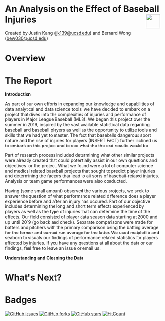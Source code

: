 # An Analysis on the Effect of Baseball Injuries <img src="https://upload.wikimedia.org/wikipedia/en/thumb/a/a6/Major_League_Baseball_logo.svg/1200px-Major_League_Baseball_logo.svg.png" align="right" height="45">

Created by Justin Kang (jjk139@ucsd.edu) and Bernard Wong (bew030@ucsd.edu)

# Overview 




# The Report 
__Introduction__

As part of our own efforts in expanding our knowledge and capabilities of data analytical and data science tools, we have decided to embark on a project that dives into the complexities of injuries and performance of players in Major League Baseball (MLB). We began this project over the summer in 2019, inspired by the vast available statistical data regarding baseball and baseball players as well as the opportunity to utilize tools and skills that we had yet to master. The fact that baseballs dangerous sport nature and the rise of injuries for players (INSERT FACT) further inclined us to embark on this project and to see what the the end results would be

Part of research process included determining what other similar projects were already created that could potentially assist in our own questions and objectives for the project. What we found were a lot of computer science and medical related baseball projects that sought to predict player injuries and determining the factors that lead to all sorts of baseball-related injuries. Analysis on team game performances were also conducted. 

Having (some small amount)  observed the various projects, we seek to answer the question of what performance related difference does a player experience before and after an injury has occured. Part of our objective includes determining the long and short term effects experienced by players as well as the type of injuries that can determine the time of the effects. Our field consisted of player data season data starting at 2000 and up until 2019 (go back and check). Separate comparisons were made for batters and pitchers with the primary comparison  being the batting average for the former and earned run average for the latter. We used matplotlib and seaborn to visuals our findings of performance related statistics for players affected by injuries. If you have any questions at all about the data or our findings, feel free to leave an issue or email us. 

__Understanding and Cleaning the Data__



# What's Next?

# Badges
[![GitHub issues](https://img.shields.io/github/issues/bew030/baseball-project?color=purple)](https://github.com/bew030/baseball-project/issues)
[![GitHub forks](https://img.shields.io/github/forks/bew030/baseball-project?color=orange)](https://github.com/bew030/baseball-project/network)
[![GitHub stars](https://img.shields.io/github/stars/bew030/baseball-project)](https://github.com/bew030/baseball-project/stargazers)
[![HitCount](http://hits.dwyl.io/bew030/baseball-project.svg)](http://hits.dwyl.io/bew030/baseball-project)
